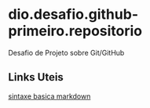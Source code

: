 # dio.desafio.github-primeiro.repositorio
Desafio de Projeto sobre Git/GitHub
## Links Uteis
[sintaxe basica markdown]()
